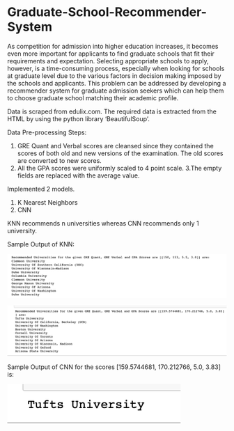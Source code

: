 # Graduate-School-Recommender-System
As competition for admission into higher education increases, it becomes even more important for applicants to find graduate schools that fit their requirements and expectation. Selecting appropriate schools to apply, however, is a time-consuming process, especially when looking for schools at graduate level due to the various factors in decision making imposed by the schools and applicants. This problem can be addressed by developing a recommender system for graduate admission seekers which can help them to choose graduate school matching their academic profile. 

Data is scraped from edulix.com. The required data is extracted from the HTML by using the python library ‘BeautifulSoup’.

Data Pre-processing Steps:
1. GRE Quant and Verbal scores are cleansed since they contained the scores of both old and new versions of the examination. The old scores are converted to new scores.
2. All the GPA scores were uniformly scaled to 4 point scale. 
3.The empty fields are replaced with the average value.  


Implemented 2 models.
1. K Nearest Neighbors
2. CNN

KNN recommends n universities whereas CNN recommends only 1 university.

Sample Output of KNN:


![](Screenshots/1.png)

![](Screenshots/2.png)

Sample Output of CNN for the scores [159.5744681, 170.212766, 5.0, 3.83] is:

![](Screenshots/3_cnn.png)
